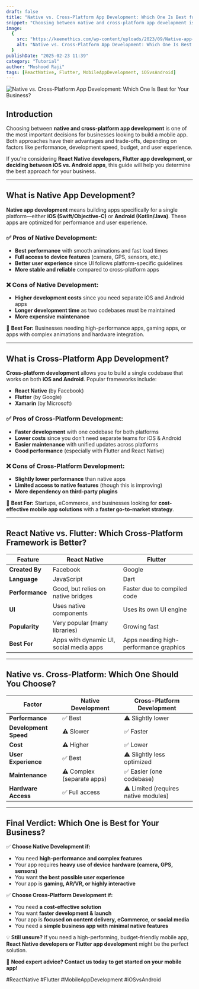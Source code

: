 ```yaml
---
draft: false
title: "Native vs. Cross-Platform App Development: Which One Is Best for Your Business?"
snippet: "Choosing between native and cross-platform app development is one of the most important decisions for businesses looking to build a mobile app. Both approaches have their advantages and trade-offs, depending on factors like performance, development speed, budget, and user experience."
image:
  {
    src: "https://keenethics.com/wp-content/uploads/2023/09/Native-app-vs.-cross-platform.webp",
    alt: "Native vs. Cross-Platform App Development: Which One Is Best for Your Business?",
  }
publishDate: "2025-02-23 11:39"
category: "Tutorial"
author: "Moshood Raji"
tags: [ReactNative, Flutter, MobileAppDevelopment, iOSvsAndroid]
---
```


![Native vs. Cross-Platform App Development: Which One Is Best for Your Business?](https://keenethics.com/wp-content/uploads/2023/09/Native-app-vs.-cross-platform.webp)

## **Introduction**

Choosing between **native and cross-platform app development** is one of the most important decisions for businesses looking to build a mobile app. Both approaches have their advantages and trade-offs, depending on factors like performance, development speed, budget, and user experience.

If you're considering **React Native developers, Flutter app development, or deciding between iOS vs. Android apps**, this guide will help you determine the best approach for your business.

---

## **What is Native App Development?**

**Native app development** means building apps specifically for a single platform—either **iOS (Swift/Objective-C)** or **Android (Kotlin/Java)**. These apps are optimized for performance and user experience.

### ✅ **Pros of Native Development:**

- **Best performance** with smooth animations and fast load times
- **Full access to device features** (camera, GPS, sensors, etc.)
- **Better user experience** since UI follows platform-specific guidelines
- **More stable and reliable** compared to cross-platform apps

### ❌ **Cons of Native Development:**

- **Higher development costs** since you need separate iOS and Android apps
- **Longer development time** as two codebases must be maintained
- **More expensive maintenance**

🎯 **Best For:** Businesses needing high-performance apps, gaming apps, or apps with complex animations and hardware integration.

---

## **What is Cross-Platform App Development?**

**Cross-platform development** allows you to build a single codebase that works on both **iOS and Android**. Popular frameworks include:

- **React Native** (by Facebook)
- **Flutter** (by Google)
- **Xamarin** (by Microsoft)

### ✅ **Pros of Cross-Platform Development:**

- **Faster development** with one codebase for both platforms
- **Lower costs** since you don’t need separate teams for iOS & Android
- **Easier maintenance** with unified updates across platforms
- **Good performance** (especially with Flutter and React Native)

### ❌ **Cons of Cross-Platform Development:**

- **Slightly lower performance** than native apps
- **Limited access to native features** (though this is improving)
- **More dependency on third-party plugins**

🎯 **Best For:** Startups, eCommerce, and businesses looking for **cost-effective mobile app solutions** with a **faster go-to-market strategy**.

---

## **React Native vs. Flutter: Which Cross-Platform Framework is Better?**

| Feature         | **React Native**                        | **Flutter**                            |
| --------------- | --------------------------------------- | -------------------------------------- |
| **Created By**  | Facebook                                | Google                                 |
| **Language**    | JavaScript                              | Dart                                   |
| **Performance** | Good, but relies on native bridges      | Faster due to compiled code            |
| **UI**          | Uses native components                  | Uses its own UI engine                 |
| **Popularity**  | Very popular (many libraries)           | Growing fast                           |
| **Best For**    | Apps with dynamic UI, social media apps | Apps needing high-performance graphics |

---

## **Native vs. Cross-Platform: Which One Should You Choose?**

| Factor                | **Native Development**     | **Cross-Platform Development**       |
| --------------------- | -------------------------- | ------------------------------------ |
| **Performance**       | ✅ Best                    | ⚠️ Slightly lower                    |
| **Development Speed** | ⚠️ Slower                  | ✅ Faster                            |
| **Cost**              | ⚠️ Higher                  | ✅ Lower                             |
| **User Experience**   | ✅ Best                    | ⚠️ Slightly less optimized           |
| **Maintenance**       | ⚠️ Complex (separate apps) | ✅ Easier (one codebase)             |
| **Hardware Access**   | ✅ Full access             | ⚠️ Limited (requires native modules) |

---

## **Final Verdict: Which One is Best for Your Business?**

✅ **Choose Native Development if:**

- You need **high-performance and complex features**
- Your app requires **heavy use of device hardware (camera, GPS, sensors)**
- You want **the best possible user experience**
- Your app is **gaming, AR/VR, or highly interactive**

✅ **Choose Cross-Platform Development if:**

- You need **a cost-effective solution**
- You want **faster development & launch**
- Your app is **focused on content delivery, eCommerce, or social media**
- You need a **simple business app with minimal native features**

💡 **Still unsure?** If you need a high-performing, budget-friendly mobile app, **React Native developers or Flutter app development** might be the perfect solution.

📲 **Need expert advice? Contact us today to get started on your mobile app!**

#ReactNative #Flutter #MobileAppDevelopment #iOSvsAndroid
